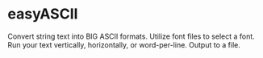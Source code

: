# easyASCII
Convert string text into BIG ASCII formats.  Utilize font files to select a font.  Run your text vertically, horizontally, or word-per-line.  Output to a file.
